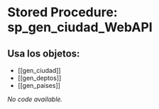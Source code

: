 # Stored Procedure: sp_gen_ciudad_WebAPI

## Usa los objetos:
- [[gen_ciudad]]
- [[gen_deptos]]
- [[gen_paises]]

*No code available.*
